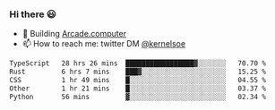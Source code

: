 ### Hi there 😃

- 🔨 Building [Arcade.computer](https://arcade.computer)
- 📫 How to reach me: twitter DM [@kernelsoe](https://twitter.com/kernelsoe)

<!--START_SECTION:waka-->

```txt
TypeScript   28 hrs 26 mins  █████████████████▓░░░░░░░   70.70 %
Rust         6 hrs 7 mins    ███▓░░░░░░░░░░░░░░░░░░░░░   15.25 %
CSS          1 hr 49 mins    █░░░░░░░░░░░░░░░░░░░░░░░░   04.55 %
Other        1 hr 21 mins    █░░░░░░░░░░░░░░░░░░░░░░░░   03.37 %
Python       56 mins         ▓░░░░░░░░░░░░░░░░░░░░░░░░   02.34 %
```

<!--END_SECTION:waka-->
